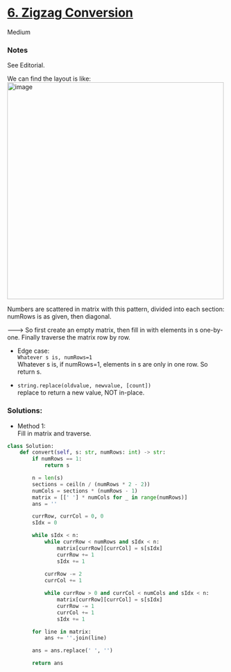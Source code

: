 # [6. Zigzag Conversion](https://leetcode.com/problems/zigzag-conversion/description/?envType=study-plan-v2&envId=top-interview-150)

Medium

### Notes

See Editorial.

We can find the layout is like:\
<img width="499" alt="image" src="https://github.com/suansuan0915/Leetcode/assets/51430523/c8562b15-084f-46a9-82d9-c11b369e2815">

Numbers are scattered in matrix with this pattern, divided into each section:\
numRows is as given, then diagonal.

---> So first create an empty matrix, then fill in with elements in s one-by-one. Finally traverse the matrix row by row.

- Edge case:\
`Whatever s is, numRows=1`\
Whatever s is, if numRows=1, elements in s are only in one row. So return s.

- `string.replace(oldvalue, newvalue, [count])`\
  replace to return a new value, NOT in-place.

### Solutions:

- Method 1:\
  Fill in matrix and traverse.
```python
class Solution:
    def convert(self, s: str, numRows: int) -> str:
        if numRows == 1:
            return s

        n = len(s)
        sections = ceil(n / (numRows * 2 - 2))
        numCols = sections * (numRows - 1)
        matrix = [[' '] * numCols for _ in range(numRows)]
        ans = ''

        currRow, currCol = 0, 0
        sIdx = 0

        while sIdx < n:
            while currRow < numRows and sIdx < n:
                matrix[currRow][currCol] = s[sIdx]
                currRow += 1
                sIdx += 1
            
            currRow -= 2
            currCol += 1

            while currRow > 0 and currCol < numCols and sIdx < n:
                matrix[currRow][currCol] = s[sIdx]
                currRow -= 1
                currCol += 1
                sIdx += 1

        for line in matrix:
            ans += ''.join(line)

        ans = ans.replace(' ', '')

        return ans
```
